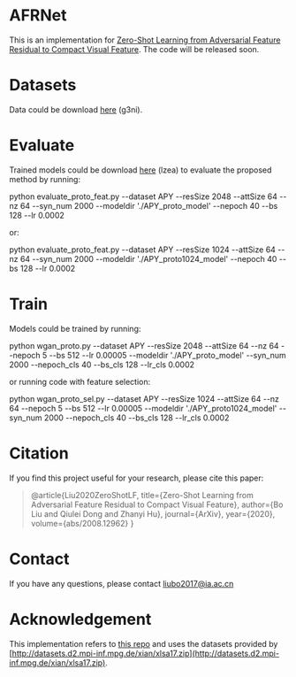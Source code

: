 # AFRNet
This is an implementation for [Zero-Shot Learning from Adversarial Feature Residual to Compact Visual Feature](https://arxiv.org/submit/3344955/view).
The code will be released soon.

# Datasets
Data could be download [here](https://pan.baidu.com/s/1Swib6P5fbAWOI_LrK3ND0Q) (g3ni).

# Evaluate
Trained models could be download [here](https://pan.baidu.com/s/1CjjJwlYim-BOiTi04WXmFA) (lzea) to evaluate the proposed method by running:

python evaluate_proto_feat.py --dataset APY --resSize 2048 --attSize 64 --nz 64 --syn_num 2000 --modeldir './APY_proto_model' --nepoch 40 --bs 128 --lr 0.0002

or:

python evaluate_proto_feat.py --dataset APY --resSize 1024 --attSize 64 --nz 64 --syn_num 2000 --modeldir './APY_proto1024_model' --nepoch 40 --bs 128 --lr 0.0002

# Train
Models could be trained by running:

python wgan_proto.py --dataset APY --resSize 2048 --attSize 64 --nz 64 --nepoch 5 --bs 512 --lr 0.00005 --modeldir './APY_proto_model' --syn_num 2000 --nepoch_cls 40 --bs_cls 128 --lr_cls 0.0002

or running code with feature selection:

python wgan_proto_sel.py --dataset APY --resSize 1024 --attSize 64 --nz 64 --nepoch 5 --bs 512 --lr 0.00005 --modeldir './APY_proto1024_model' --syn_num 2000 --nepoch_cls 40 --bs_cls 128 --lr_cls 0.0002

# Citation
If you find this project useful for your research, please cite this paper:

>@article{Liu2020ZeroShotLF,
  title={Zero-Shot Learning from Adversarial Feature Residual to Compact Visual Feature},
  author={Bo Liu and Qiulei Dong and Zhanyi Hu},
  journal={ArXiv},
  year={2020},
  volume={abs/2008.12962}
}

# Contact
If you have any questions, please contact liubo2017@ia.ac.cn

# Acknowledgement
This implementation refers to [this repo](https://github.com/akku1506/Feature-Generating-Networks-for-ZSL) and uses the datasets provided by [http://datasets.d2.mpi-inf.mpg.de/xian/xlsa17.zip](http://datasets.d2.mpi-inf.mpg.de/xian/xlsa17.zip).

#
